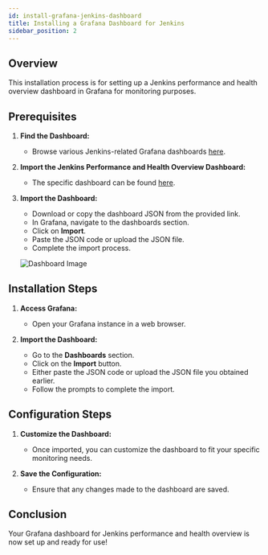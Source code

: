 ```yaml
---
id: install-grafana-jenkins-dashboard
title: Installing a Grafana Dashboard for Jenkins
sidebar_position: 2
---
```


## Overview

This installation process is for setting up a Jenkins performance and health overview dashboard in Grafana for monitoring purposes.

## Prerequisites

1. **Find the Dashboard:**
   - Browse various Jenkins-related Grafana dashboards [here](https://grafana.com/grafana/dashboards/?search=jenkins).

2. **Import the Jenkins Performance and Health Overview Dashboard:**
   - The specific dashboard can be found [here](https://grafana.com/grafana/dashboards/9964-jenkins-performance-and-health-overview/).

3. **Import the Dashboard:**
   - Download or copy the dashboard JSON from the provided link.
   - In Grafana, navigate to the dashboards section.
   - Click on **Import**.
   - Paste the JSON code or upload the JSON file.
   - Complete the import process.

   ![Dashboard Image](/img/projects/devsecops-home-lab/testing-results/grafana-import-dashboard.png)

## Installation Steps

1. **Access Grafana:**
   - Open your Grafana instance in a web browser.

2. **Import the Dashboard:**
   - Go to the **Dashboards** section.
   - Click on the **Import** button.
   - Either paste the JSON code or upload the JSON file you obtained earlier.
   - Follow the prompts to complete the import.

## Configuration Steps

1. **Customize the Dashboard:**
   - Once imported, you can customize the dashboard to fit your specific monitoring needs.

1. **Save the Configuration:**
   - Ensure that any changes made to the dashboard are saved.

## Conclusion

Your Grafana dashboard for Jenkins performance and health overview is now set up and ready for use!
